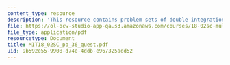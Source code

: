 ```yaml
---
content_type: resource
description: 'This resource contains problem sets of double integration in polar coordinates. '
file: https://ol-ocw-studio-app-qa.s3.amazonaws.com/courses/18-02sc-multivariable-calculus-fall-2010/9b592e559908d74e4ddbe967325add52_MIT18_02SC_pb_36_quest.pdf
file_type: application/pdf
resourcetype: Document
title: MIT18_02SC_pb_36_quest.pdf
uid: 9b592e55-9908-d74e-4ddb-e967325add52
---
```

